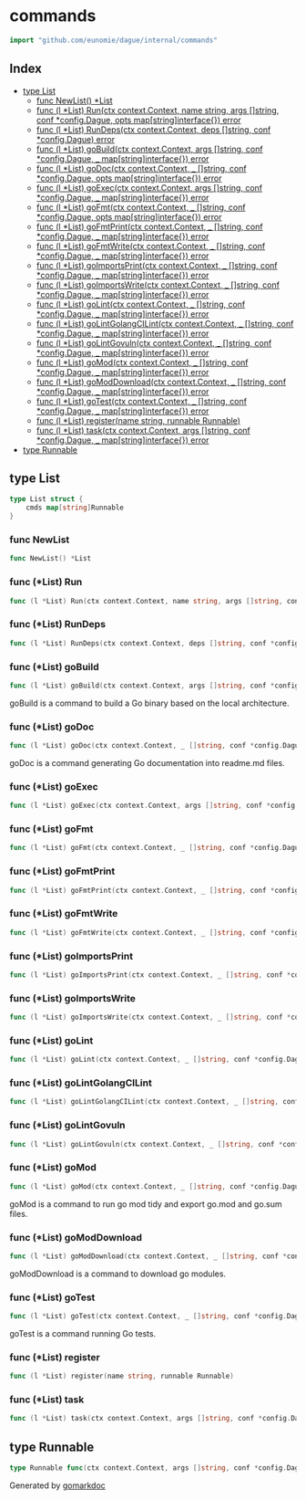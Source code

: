 <!-- gomarkdoc:embed:start -->

<!-- Code generated by gomarkdoc. DO NOT EDIT -->

# commands

```go
import "github.com/eunomie/dague/internal/commands"
```

## Index

- [type List](<#type-list>)
  - [func NewList() *List](<#func-newlist>)
  - [func (l *List) Run(ctx context.Context, name string, args []string, conf *config.Dague, opts map[string]interface{}) error](<#func-list-run>)
  - [func (l *List) RunDeps(ctx context.Context, deps []string, conf *config.Dague) error](<#func-list-rundeps>)
  - [func (l *List) goBuild(ctx context.Context, args []string, conf *config.Dague, _ map[string]interface{}) error](<#func-list-gobuild>)
  - [func (l *List) goDoc(ctx context.Context, _ []string, conf *config.Dague, opts map[string]interface{}) error](<#func-list-godoc>)
  - [func (l *List) goExec(ctx context.Context, args []string, conf *config.Dague, _ map[string]interface{}) error](<#func-list-goexec>)
  - [func (l *List) goFmt(ctx context.Context, _ []string, conf *config.Dague, opts map[string]interface{}) error](<#func-list-gofmt>)
  - [func (l *List) goFmtPrint(ctx context.Context, _ []string, conf *config.Dague, _ map[string]interface{}) error](<#func-list-gofmtprint>)
  - [func (l *List) goFmtWrite(ctx context.Context, _ []string, conf *config.Dague, _ map[string]interface{}) error](<#func-list-gofmtwrite>)
  - [func (l *List) goImportsPrint(ctx context.Context, _ []string, conf *config.Dague, _ map[string]interface{}) error](<#func-list-goimportsprint>)
  - [func (l *List) goImportsWrite(ctx context.Context, _ []string, conf *config.Dague, _ map[string]interface{}) error](<#func-list-goimportswrite>)
  - [func (l *List) goLint(ctx context.Context, _ []string, conf *config.Dague, _ map[string]interface{}) error](<#func-list-golint>)
  - [func (l *List) goLintGolangCILint(ctx context.Context, _ []string, conf *config.Dague, _ map[string]interface{}) error](<#func-list-golintgolangcilint>)
  - [func (l *List) goLintGovuln(ctx context.Context, _ []string, conf *config.Dague, _ map[string]interface{}) error](<#func-list-golintgovuln>)
  - [func (l *List) goMod(ctx context.Context, _ []string, conf *config.Dague, _ map[string]interface{}) error](<#func-list-gomod>)
  - [func (l *List) goModDownload(ctx context.Context, _ []string, conf *config.Dague, _ map[string]interface{}) error](<#func-list-gomoddownload>)
  - [func (l *List) goTest(ctx context.Context, _ []string, conf *config.Dague, _ map[string]interface{}) error](<#func-list-gotest>)
  - [func (l *List) register(name string, runnable Runnable)](<#func-list-register>)
  - [func (l *List) task(ctx context.Context, args []string, conf *config.Dague, _ map[string]interface{}) error](<#func-list-task>)
- [type Runnable](<#type-runnable>)


## type List

```go
type List struct {
    cmds map[string]Runnable
}
```

### func NewList

```go
func NewList() *List
```

### func \(\*List\) Run

```go
func (l *List) Run(ctx context.Context, name string, args []string, conf *config.Dague, opts map[string]interface{}) error
```

### func \(\*List\) RunDeps

```go
func (l *List) RunDeps(ctx context.Context, deps []string, conf *config.Dague) error
```

### func \(\*List\) goBuild

```go
func (l *List) goBuild(ctx context.Context, args []string, conf *config.Dague, _ map[string]interface{}) error
```

goBuild is a command to build a Go binary based on the local architecture.

### func \(\*List\) goDoc

```go
func (l *List) goDoc(ctx context.Context, _ []string, conf *config.Dague, opts map[string]interface{}) error
```

goDoc is a command generating Go documentation into readme.md files.

### func \(\*List\) goExec

```go
func (l *List) goExec(ctx context.Context, args []string, conf *config.Dague, _ map[string]interface{}) error
```

### func \(\*List\) goFmt

```go
func (l *List) goFmt(ctx context.Context, _ []string, conf *config.Dague, opts map[string]interface{}) error
```

### func \(\*List\) goFmtPrint

```go
func (l *List) goFmtPrint(ctx context.Context, _ []string, conf *config.Dague, _ map[string]interface{}) error
```

### func \(\*List\) goFmtWrite

```go
func (l *List) goFmtWrite(ctx context.Context, _ []string, conf *config.Dague, _ map[string]interface{}) error
```

### func \(\*List\) goImportsPrint

```go
func (l *List) goImportsPrint(ctx context.Context, _ []string, conf *config.Dague, _ map[string]interface{}) error
```

### func \(\*List\) goImportsWrite

```go
func (l *List) goImportsWrite(ctx context.Context, _ []string, conf *config.Dague, _ map[string]interface{}) error
```

### func \(\*List\) goLint

```go
func (l *List) goLint(ctx context.Context, _ []string, conf *config.Dague, _ map[string]interface{}) error
```

### func \(\*List\) goLintGolangCILint

```go
func (l *List) goLintGolangCILint(ctx context.Context, _ []string, conf *config.Dague, _ map[string]interface{}) error
```

### func \(\*List\) goLintGovuln

```go
func (l *List) goLintGovuln(ctx context.Context, _ []string, conf *config.Dague, _ map[string]interface{}) error
```

### func \(\*List\) goMod

```go
func (l *List) goMod(ctx context.Context, _ []string, conf *config.Dague, _ map[string]interface{}) error
```

goMod is a command to run go mod tidy and export go.mod and go.sum files.

### func \(\*List\) goModDownload

```go
func (l *List) goModDownload(ctx context.Context, _ []string, conf *config.Dague, _ map[string]interface{}) error
```

goModDownload is a command to download go modules.

### func \(\*List\) goTest

```go
func (l *List) goTest(ctx context.Context, _ []string, conf *config.Dague, _ map[string]interface{}) error
```

goTest is a command running Go tests.

### func \(\*List\) register

```go
func (l *List) register(name string, runnable Runnable)
```

### func \(\*List\) task

```go
func (l *List) task(ctx context.Context, args []string, conf *config.Dague, _ map[string]interface{}) error
```

## type Runnable

```go
type Runnable func(ctx context.Context, args []string, conf *config.Dague, opts map[string]interface{}) error
```



Generated by [gomarkdoc](<https://github.com/princjef/gomarkdoc>)


<!-- gomarkdoc:embed:end -->
